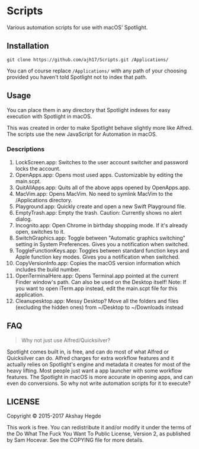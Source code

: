 # Scripts

Various automation scripts for use with macOS' Spotlight.

## Installation

    git clone https://github.com/ajh17/Scripts.git /Applications/

You can of course replace `/Applications/` with any path of your choosing provided
you haven't told Spotlight not to index that path.

## Usage

You can place them in any directory that Spotlight indexes for easy execution
with Spotlight in macOS.

This was created in order to make Spotlight behave slightly more like Alfred.
The scripts use the new JavaScript for Automation in macOS.

### Descriptions

1. LockScreen.app: Switches to the user account switcher and password locks the
   account.
2. OpenApps.app: Opens most used apps. Customizable by editing the main.scpt.
3. QuitAllApps.app: Quits all of the above apps opened by OpenApps.app.
4. MacVim.app: Opens MacVim. No need to symlink MacVim to the /Applications
   directory.
5. Playground.app: Quickly create and open a new Swift Playground file.
6. EmptyTrash.app: Empty the trash. Caution: Currently shows no alert dialog.
7. Incognito.app: Open Chrome in birthday shopping mode. If it's already open,
   switches to it.
8. SwitchGraphics.app: Toggle between "Automatic graphics switching" setting in
   System Preferences. Gives you a notification when switched.
8. ToggleFunctionKeys.app: Toggles between standard function keys and Apple
   function key modes. Gives you a notification when switched.
9. CopyVersionInfo.app: Copies the macOS version information which includes the
   build number.
10. OpenTerminalHere.app: Opens Terminal.app pointed at the current Finder window's
    path. Can also be used on the Desktop itself! Note: If you want to open
    iTerm.app instead, edit the main.scpt file for this application.
11. Cleanupesktop.app: Messy Desktop? Move all the folders and files (excluding
    the hidden ones) from ~/Desktop to ~/Downloads instead

## FAQ

> Why not just use Alfred/Quicksilver?

Spotlight comes built in, is free, and can do most of what Alfred or Quicksilver
can do. Alfred charges for extra workflow features and it actually relies on
Spotlight's engine and metadata it creates for most of the heavy lifting. Most
people just want a app launcher with some workflow features. The Spotlight in
macOS is more accurate in opening apps, and can even do conversions. So why not
write automation scripts for it to execute?

## LICENSE

Copyright © 2015-2017 Akshay Hegde

This work is free. You can redistribute it and/or modify it under the
terms of the Do What The Fuck You Want To Public License, Version 2,
as published by Sam Hocevar. See the COPYING file for more details.
